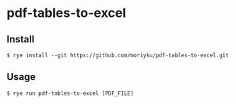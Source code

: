# pdf-tables-to-excel

## Install

```
$ rye install --git https://github.com/moriyku/pdf-tables-to-excel.git
```

## Usage

```
$ rye run pdf-tables-to-excel [PDF_FILE]
```
